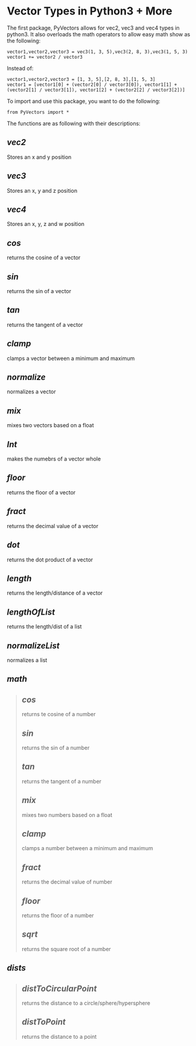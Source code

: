 # Vector Types in Python3 + More

The first package, PyVectors allows for vec2, vec3 and vec4 types in python3. It also overloads the math operators to allow easy math show as the following:

    vector1,vector2,vector3 = vec3(1, 3, 5),vec3(2, 8, 3),vec3(1, 5, 3)
    vector1 += vector2 / vector3

Instead of:

    vector1,vector2,vector3 = [1, 3, 5],[2, 8, 3],[1, 5, 3]
    vector1 = [vector1[0] + (vector2[0] / vector3[0]), vector1[1] + (vector2[1] / vector3[1]), vector1[2] + (vector2[2] / vector3[2])]

To import and use this package, you want to do the following:

    from PyVectors import *

The functions are as following with their descriptions:

## *vec2*
Stores an x and y position
## *vec3*
Stores an x, y and z position
## *vec4*
Stores an x, y, z and w position
## *cos*
returns the cosine of a vector
## *sin*
returns the sin of a vector
## *tan*
returns the tangent of a vector
## *clamp*
clamps a vector between a minimum and maximum
## *normalize*
normalizes a vector
## *mix*
mixes two vectors based on a float
## *Int*
makes the numebrs of a vector whole
## *floor*
returns the floor of a vector
## *fract*
returns the decimal value of a vector
## *dot*
returns the dot product of a vector
## *length*
returns the length/distance of a vector
## *lengthOfList*
returns the length/dist of a list
## *normalizeList*
normalizes a list
## *math*
> ## *cos*
> returns te cosine of a number
> ## *sin*
> returns the sin of a number
> ## *tan*
> returns the tangent of a number
> ## *mix*
> mixes two numbers based on a float
> ## *clamp*
> clamps a number between a minimum and maximum
> ## *fract*
> returns the decimal value of number
> ## *floor*
> returns the floor of a number
> ## *sqrt*
> returns the square root of a number
## *dists*
> ## *distToCircularPoint*
> returns the distance to a circle/sphere/hypersphere
> ## *distToPoint*
> returns the distance to a point

